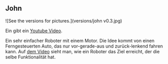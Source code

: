 John
----

![See the versions for pictures.](versions/john v0.3.jpg)

Ein gibt ein [Youtube Video](https://www.youtube.com/watch?v=KsPsh_-MPLM). 

Ein sehr einfacher Roboter mit einem Motor.
Die Idee kommt von einen Ferngesteuerten Auto, das nur vor-gerade-aus und zurück-lenkend fahren kann.
Auf [dem Video](http://www.youtube.com/watch?v=kYLdbn5RwS8) sieht man, wie ein Roboter das Ziel erreicht, der die selbe Funktionalität hat.
  